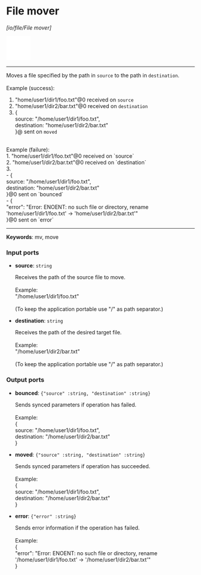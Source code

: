 # File mover

_[io/file/File mover]_

![icon](</assets/icons/b63b05e2-5e2f-45a1-a3e3-10a749d05b96.png>)

---

Moves a file specified by the path in `source` to the path in `destination`.<br>
<br>
Example (success): <br>
1. "home/user1/dir1/foo.txt"@0 received on `source`<br>
2. "home/user1/dir2/bar.txt"@0 received on `destination`<br>
3. { <br>
source: "/home/user1/dir1/foo.txt", <br>
destination: "home/user1/dir2/bar.txt"<br>
}@ sent on `moved`<br>
<br>
Example (failure): <br>
1. "home/user1/dir1/foo.txt"@0 received on `source`<br>
2. "home/user1/dir2/bar.txt"@0 received on `destination`<br>
3. <br>
- { <br>
source: "/home/user1/dir1/foo.txt", <br>
destination: "home/user1/dir2/bar.txt"<br>
}@0 sent on `bounced`<br>
- {<br>
  "error": "Error: ENOENT: no such file or directory, rename 'home/user1/dir1/foo.txt' -> 'home/user1/dir2/bar.txt'"<br>
}@0 sent on `error`<br>

---

__Keywords__: mv, move

### Input ports

* __source__: ` string `

    Receives the path of the source file to move.<br>
    <br>
    Example:<br>
    "/home/user1/dir1/foo.txt"<br>
    <br>
    (To keep the application portable use "/" as path separator.)<br>


* __destination__: ` string `

    Receives the path of the desired target file.<br>
    <br>
    Example:<br>
    "/home/user1/dir2/bar.txt"<br>
    <br>
    (To keep the application portable use "/" as path separator.)<br>

### Output ports

* __bounced__: ` {"source" :string, "destination" :string} `

    Sends synced parameters if operation has failed.<br>
    <br>
    Example:<br>
    { <br>
      source: "/home/user1/dir1/foo.txt", <br>
      destination: "/home/user1/dir2/bar.txt"<br>
    }<br>


* __moved__: ` {"source" :string, "destination" :string} `

    Sends synced parameters if operation has succeeded.<br>
    <br>
    Example:<br>
    { <br>
      source: "/home/user1/dir1/foo.txt", <br>
      destination: "/home/user1/dir2/bar.txt"<br>
    }<br>


* __error__: ` {"error" :string} `

    Sends error information if the operation has failed.<br>
    <br>
    Example: <br>
    {<br>
      "error": "Error: ENOENT: no such file or directory, rename '/home/user1/dir1/foo.txt' -> '/home/user1/dir2/bar.txt'"<br>
    }<br>

